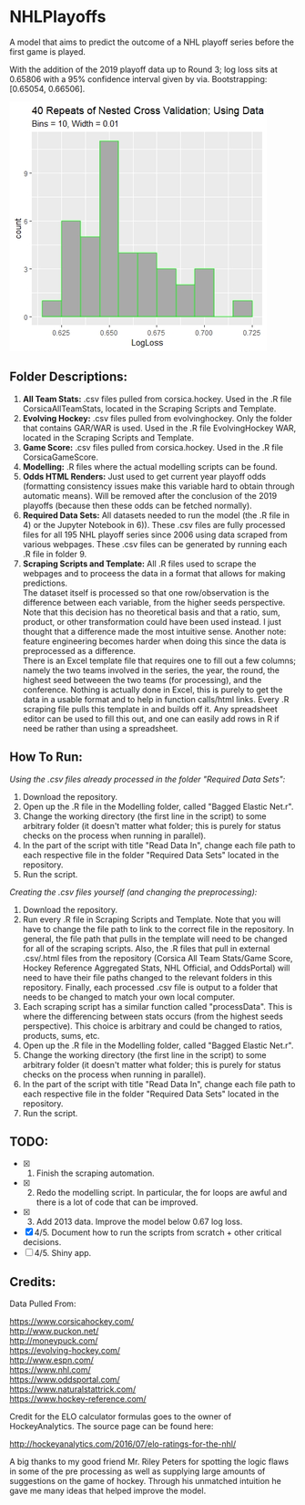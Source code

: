 # NHLPlayoffs
A model that aims to predict the outcome of a NHL playoff series before the first game is played. 

With the addition of the 2019 playoff data up to Round 3; log loss sits at 0.65806 with a 95% confidence interval given by via. Bootstrapping: [0.65054, 0.66506].

![Alt text](https://github.com/braydentang1/NHLPlayoffs/blob/master/Histogram.jpeg)

Folder Descriptions:
-----
1. **All Team Stats:** .csv files pulled from corsica.hockey. Used in the .R file CorsicaAllTeamStats, located in the Scraping Scripts and Template.
2. **Evolving Hockey:** .csv files pulled from evolvinghockey. Only the folder that contains GAR/WAR is used. Used in the .R file EvolvingHockey WAR, located in the Scraping Scripts and Template.
3. **Game Score:** .csv files pulled from corsica.hockey. Used in the .R file CorsicaGameScore. 
4. **Modelling:** .R files where the actual modelling scripts can be found. 
4. **Odds HTML Renders:** Just used to get current year playoff odds (formatting consistency issues make this variable hard to obtain through automatic means). Will be removed after the conclusion of the 2019 playoffs (because then these odds can be fetched normally).
6. **Required Data Sets:** All datasets needed to run the model (the .R file in 4) or the Jupyter Notebook in 6)). These .csv files are fully processed files for all 195 NHL playoff series since 2006 using data scraped from various webpages. These .csv files can be generated by running each .R file in folder 9.
7. **Scraping Scripts and Template:** All .R files used to scrape the webpages and to proceess the data in a format that allows for making predictions. <br> The dataset itself is processed so that one row/observation is the difference between each variable, from the higher seeds perspective. Note that this decision has no theoretical basis and that a ratio, sum, product, or other transformation could have been used instead. I just thought that a difference made the most intuitive sense. Another note: feature engineering becomes harder when doing this since the data is preprocessed as a difference. <br> There is an Excel template file that requires one to fill out a few columns; namely the two teams involved in the series, the year, the round, the highest seed betweeen the two teams (for processing), and the conference. Nothing is actually done in Excel, this is purely to get the data in a usable format and to help in function calls/html links. Every .R scraping file pulls this template in and builds off it. Any spreadsheet editor can be used to fill this out, and one can easily add rows in R if need be rather than using a spreadsheet.

How To Run:
-----
_Using the .csv files already processed in the folder "Required Data Sets":_

1. Download the repository.
2. Open up the .R file in the Modelling folder, called "Bagged Elastic Net.r". 
3. Change the working directory (the first line in the script) to some arbitrary folder (it doesn't matter what folder; this is purely for status checks on the process when running in parallel).
4. In the part of the script with title "Read Data In", change each file path to each respective file in the folder "Required Data Sets" located in the repository.
5. Run the script.

_Creating the .csv files yourself (and changing the preprocessing):_

1. Download the repository.
2. Run every .R file in Scraping Scripts and Template. Note that you will have to change the file path to link to the correct file in the repository. In general, the file path that pulls in the template will need to be changed for all of the scraping scripts. Also, the .R files that pull in external .csv/.html files from the repository (Corsica All Team Stats/Game Score, Hockey Reference Aggregated Stats, NHL Official, and OddsPortal) will need to have their file paths changed to the relevant folders in this repository. Finally, each processed .csv file is output to a folder that needs to be changed to match your own local computer. 
3. Each scraping script has a similar function called "processData". This is where the differencing between stats occurs (from the highest seeds perspective). This choice is arbitrary and could be changed to ratios, products, sums, etc.
4. Open up the .R file in the Modelling folder, called "Bagged Elastic Net.r".
5. Change the working directory (the first line in the script) to some arbitrary folder (it doesn't matter what folder; this is purely for status checks on the process when running in parallel).
6. In the part of the script with title "Read Data In", change each file path to each respective file in the folder "Required Data Sets" located in the repository.
7. Run the script.


TODO:
-----
- [x] 1. Finish the scraping automation.
- [x] 2. Redo the modelling script. In particular, the for loops are awful and there is a lot of code that can be improved.
- [x] 3. Add 2013 data. Improve the model below 0.67 log loss.
- [x] 4/5. Document how to run the scripts from scratch + other critical decisions.
- [ ] 4/5. Shiny app.

Credits:
-----
Data Pulled From:

https://www.corsicahockey.com/ <br>
http://www.puckon.net/ <br>
http://moneypuck.com/ <br>
https://evolving-hockey.com/ <br>
http://www.espn.com/ <br>
https://www.nhl.com/ <br>
https://www.oddsportal.com/ <br>
https://www.naturalstattrick.com/ <br>
https://www.hockey-reference.com/

Credit for the ELO calculator formulas goes to the owner of HockeyAnalytics. The source page can be found here:

http://hockeyanalytics.com/2016/07/elo-ratings-for-the-nhl/

A big thanks to my good friend Mr. Riley Peters for spotting the logic flaws in some of the pre processing as well as supplying large amounts of suggestions on the game of hockey. Through his unmatched intuition he gave me many ideas that helped improve the model.
